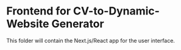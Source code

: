# Frontend for CV-to-Dynamic-Website Generator

This folder will contain the Next.js/React app for the user interface.
